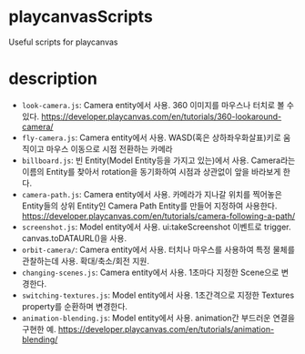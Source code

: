 # playcanvasScripts

Useful scripts for playcanvas

# description
* `look-camera.js`: Camera entity에서 사용. 360 이미지를 마우스나 터치로 볼 수 있다. https://developer.playcanvas.com/en/tutorials/360-lookaround-camera/
* `fly-camera.js`: Camera entity에서 사용. WASD(혹은 상하좌우화살표)키로 움직이고 마우스 이동으로 시점 전환하는 카메라
* `billboard.js`: 빈 Entity(Model Entity등을 가지고 있는)에서 사용. Camera라는 이름의 Entity를 찾아서 rotation을 동기화하여 시점과 상관없이 앞을 바라보게 한다.
* `camera-path.js`: Camera entity에서 사용. 카메라가 지나갈 위치를 찍어놓은 Entity들의 상위 Entity인 Camera Path Entity를 만들어 지정하여 사용한다. https://developer.playcanvas.com/en/tutorials/camera-following-a-path/
* `screenshot.js`: Model entity에서 사용. ui:takeScreenshot 이벤트로 trigger. canvas.toDATAURL()을 사용.
* `orbit-camera/`: Camera entity에서 사용. 터치나 마우스를 사용하여 특정 물체를 관찰하는데 사용. 확대/축소/회전 지원.
* `changing-scenes.js`: Camera entity에서 사용. 1초마다 지정한 Scene으로 변경한다.
* `switching-textures.js`: Model entity에서 사용. 1초간격으로 지정한 Textures property를 순환하며 변경한다.
* `animation-blending.js`: Model entity에서 사용. animation간 부드러운 연결을 구현한 예. https://developer.playcanvas.com/en/tutorials/animation-blending/
